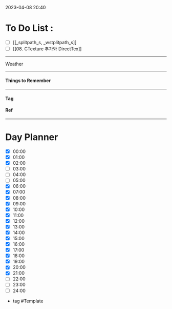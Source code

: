 2023-04-08 20:40

# To Do List :

- [ ] [[_splitpath_s, _wstplitpath_s]]
- [ ] [[08. CTexture 추가와 DirectTex]]

---

Weather

---

#### Things to Remember

---

#### Tag

#### Ref

---

# Day Planner

- [x] 00:00 
- [x] 01:00 
- [x] 02:00 
- [ ] 03:00
- [ ] 04:00
- [ ] 05:00
- [x] 06:00 
- [x] 07:00 
- [x] 08:00 
- [x] 09:00 
- [x] 10:00 
- [x] 11:00 
- [x] 12:00 
- [x] 13:00 
- [x] 14:00 
- [x] 15:00 
- [x] 16:00 
- [x] 17:00 
- [x] 18:00 
- [x] 19:00 
- [x] 20:00 
- [x] 21:00 
- [ ] 22:00 
- [ ] 23:00 
- [ ] 24:00 

- tag
#Template